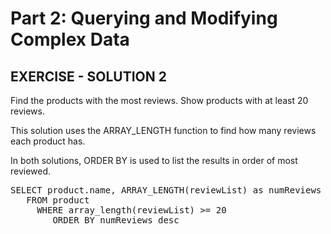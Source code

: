 # Part 2: Querying and Modifying Complex Data

## EXERCISE - SOLUTION 2

Find the products with the most reviews. Show
products with at least 20 reviews.

This solution uses the ARRAY_LENGTH function to find how many reviews each product has.

In both solutions, ORDER BY is used to list the results in order of most reviewed.
<pre id="example">
SELECT product.name, ARRAY_LENGTH(reviewList) as numReviews 
   FROM product 
     WHERE array_length(reviewList) >= 20 
        ORDER BY numReviews desc

</pre>

